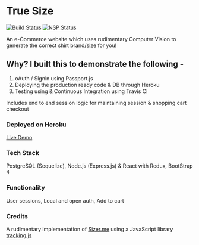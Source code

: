 # True Size
[![Build Status](https://travis-ci.org/lobokevin/truesize.svg?branch=master)](https://travis-ci.org/lobokevin/truesize)
[![NSP Status](https://nodesecurity.io/orgs/kevinlobo/projects/63414c4f-d028-48cd-a8a7-558a35b3aeb9/badge)](https://nodesecurity.io/orgs/kevinlobo/projects/63414c4f-d028-48cd-a8a7-558a35b3aeb9)

An e-Commerce website which uses rudimentary Computer Vision to generate the correct shirt brand/size for you!

## Why? I built this to demonstrate the following -

1. oAuth / Signin using Passport.js
2. Deploying the production ready code & DB through Heroku
3. Testing using & Continuous Integration using Travis CI

Includes end to end session logic for maintaining session & shopping cart checkout

### Deployed on Heroku

[Live Demo](https://truesize.herokuapp.com)

### Tech Stack

PostgreSQL (Sequelize), Node.js (Express.js) & React with Redux, BootStrap 4

### Functionality
User sessions, Local and open auth, Add to cart

### Credits

A rudimentary implementation of [Sizer.me](http://sizer.me) using a JavaScript library [tracking.js](https://trackingjs.com)
